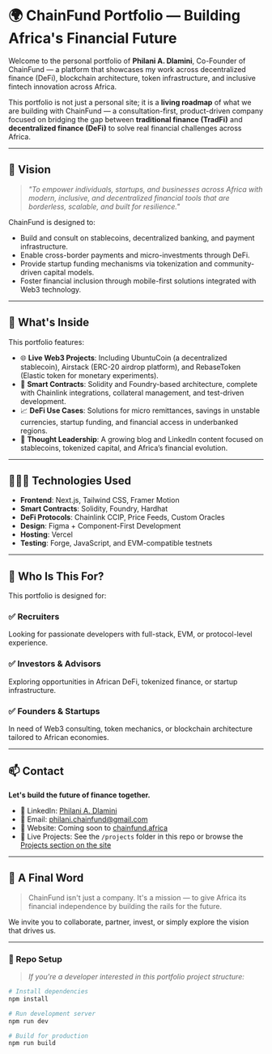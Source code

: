 # 🌍 ChainFund Portfolio — Building Africa's Financial Future

Welcome to the personal portfolio of **Philani A. Dlamini**, Co-Founder of ChainFund — a platform that showcases my work across decentralized finance (DeFi), blockchain architecture, token infrastructure, and inclusive fintech innovation across Africa.

This portfolio is not just a personal site; it is a **living roadmap** of what we are building with ChainFund — a consultation-first, product-driven company focused on bridging the gap between **traditional finance (TradFi)** and **decentralized finance (DeFi)** to solve real financial challenges across Africa.

---

## 🚀 Vision

> *"To empower individuals, startups, and businesses across Africa with modern, inclusive, and decentralized financial tools that are borderless, scalable, and built for resilience."*

ChainFund is designed to:
- Build and consult on stablecoins, decentralized banking, and payment infrastructure.
- Enable cross-border payments and micro-investments through DeFi.
- Provide startup funding mechanisms via tokenization and community-driven capital models.
- Foster financial inclusion through mobile-first solutions integrated with Web3 technology.

---

## 💼 What's Inside

This portfolio features:

- 🌐 **Live Web3 Projects**: Including UbuntuCoin (a decentralized stablecoin), Airstack (ERC-20 airdrop platform), and RebaseToken (Elastic token for monetary experiments).
- 🧱 **Smart Contracts**: Solidity and Foundry-based architecture, complete with Chainlink integrations, collateral management, and test-driven development.
- 📈 **DeFi Use Cases**: Solutions for micro remittances, savings in unstable currencies, startup funding, and financial access in underbanked regions.
- 🧠 **Thought Leadership**: A growing blog and LinkedIn content focused on stablecoins, tokenized capital, and Africa’s financial evolution.

---

## 👨🏽‍💻 Technologies Used

- **Frontend**: Next.js, Tailwind CSS, Framer Motion  
- **Smart Contracts**: Solidity, Foundry, Hardhat  
- **DeFi Protocols**: Chainlink CCIP, Price Feeds, Custom Oracles  
- **Design**: Figma + Component-First Development  
- **Hosting**: Vercel  
- **Testing**: Forge, JavaScript, and EVM-compatible testnets  

---

## 🤝 Who Is This For?

This portfolio is designed for:

### ✅ Recruiters
Looking for passionate developers with full-stack, EVM, or protocol-level experience.

### ✅ Investors & Advisors
Exploring opportunities in African DeFi, tokenized finance, or startup infrastructure.

### ✅ Founders & Startups
In need of Web3 consulting, token mechanics, or blockchain architecture tailored to African economies.

---

## 📫 Contact

**Let's build the future of finance together.**

- 🔗 LinkedIn: [Philani A. Dlamini](https://www.linkedin.com/in/philani-a-dlamini-1900121a5/)
- 📧 Email: philani.chainfund@gmail.com
- 🧠 Website: Coming soon to [chainfund.africa](https://chainfund.africa)  
- 📁 Live Projects: See the `/projects` folder in this repo or browse the [Projects section on the site](#projects)

---

## 🌟 A Final Word

> ChainFund isn't just a company. It's a mission — to give Africa its financial independence by building the rails for the future.

We invite you to collaborate, partner, invest, or simply explore the vision that drives us.

---

### 📂 Repo Setup

> _If you're a developer interested in this portfolio project structure:_

```bash
# Install dependencies
npm install

# Run development server
npm run dev

# Build for production
npm run build
